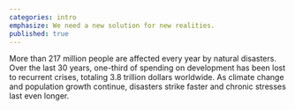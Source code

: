 ```yaml
---
categories: intro
emphasize: We need a new solution for new realities.
published: true
---
```


More than 217 million people are affected every year by natural disasters. Over the last 30 years, one-third of spending on development has been lost to recurrent crises, totaling 3.8 trillion dollars worldwide. As climate change and population growth continue, disasters strike faster and chronic stresses last even longer.